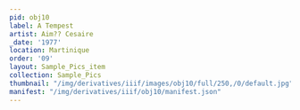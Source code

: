```yaml
---
pid: obj10
label: A Tempest
artist: Aim?? Cesaire
_date: '1977'
location: Martinique
order: '09'
layout: Sample_Pics_item
collection: Sample_Pics
thumbnail: "/img/derivatives/iiif/images/obj10/full/250,/0/default.jpg"
manifest: "/img/derivatives/iiif/obj10/manifest.json"
---
```

